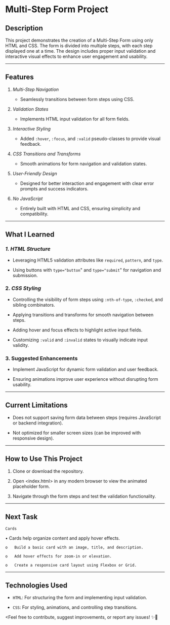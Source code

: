 # Multi-Step Form Project

## **Description** 

This project demonstrates the creation of a Multi-Step Form using only HTML and CSS. The form is divided into multiple steps, with each step displayed one at a time. The design includes proper input validation and interactive visual effects to enhance user engagement and usability.


---


## **Features**  

1. *Multi-Step Navigation*
   
   - Seamlessly transitions between form steps using CSS.

2. *Validation States*
   
   - Implements HTML input validation for all form fields. 

3. *Interactive Styling*

   - Added `:hover`, `:focus`, and `:valid` pseudo-classes to provide visual feedback. 

4. *CSS Transitions and Transforms*

   - Smooth animations for form navigation and validation states.

5. *User-Friendly Design*

   - Designed for better interaction and engagement with clear error prompts and success indicators.

6. *No JavaScript*

   - Entirely built with HTML and CSS, ensuring simplicity and compatibility.


---


## **What I Learned**  

### *1. HTML Structure*

   - Leveraging HTML5 validation attributes like `required`, `pattern`, and `type`.

   - Using buttons with `type="button`" and `type="submit`" for navigation and submission.

### 2. *CSS Styling*  

   - Controlling the visibility of form steps using `:nth-of-type`, `:checked`, and sibling combinators.

   - Applying transitions and transforms for smooth navigation between steps.

   - Adding hover and focus effects to highlight active input fields.

   - Customizing `:valid` and `:invalid` states to visually indicate input validity.

### 3. **Suggested Enhancements** 

- Implement JavaScript for dynamic form validation and user feedback.  

- Ensuring animations improve user experience without disrupting form usability.  


---


## **Current Limitations**

- Does not support saving form data between steps (requires JavaScript or backend integration).
  
- Not optimized for smaller screen sizes (can be improved with responsive design).


---


## **How to Use This Project**

1. Clone or download the repository.

2. Open <index.html> in any modern browser to view the animated placeholder form.
   
3. Navigate through the form steps and test the validation functionality.


---


## **Next Task**

`Cards`

•	Cards help organize content and apply hover effects.
    
    o	Build a basic card with an image, title, and description.
    
    o	Add hover effects for zoom-in or elevation.
    
    o	Create a responsive card layout using Flexbox or Grid.



---


## **Technologies Used**

- `HTML`: For structuring the form and implementing input validation.

- `CSS`: For styling, animations, and controlling step transitions.


<Feel free to contribute, suggest improvements, or report any issues! ✨🚀